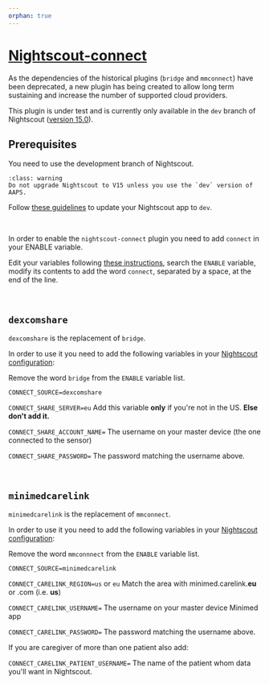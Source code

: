 ```yaml
---
orphan: true
---
```


# [Nightscout-connect](https://github.com/nightscout/nightscout-connect)

As the dependencies of the historical plugins (`bridge` and `mmconnect`) have been deprecated, a new plugin has being created to allow long term sustaining and increase the number of supported cloud providers.

This plugin is under test and is currently only available in the `dev` branch of Nightscout ([version 15.0](https://github.com/nightscout/cgm-remote-monitor/tree/dev)).

## Prerequisites

You need to use the development branch of Nightscout.

```{admonition} AAPS users
:class: warning
Do not upgrade Nightscout to V15 unless you use the `dev` version of AAPS.
```

Follow [these guidelines](/update/dev_branch) to update your Nightscout app to  `dev`.

</br>

In order to enable the `nightscout-connect` plugin you need to add `connect` in your ENABLE variable.

Edit your variables following [these instructions](/nightscout/setup_variables.md#nightscout-configuration), search the `ENABLE` variable, modify its contents to add the word `connect`, separated by a space, at the end of the line.

</br>

## `dexcomshare`

`dexcomshare` is the replacement of `bridge`.

In order to use it you need to add the following variables in your [Nightscout configuration](/nightscout/setup_variables.md#nightscout-configuration):

Remove the word `bridge` from the `ENABLE` variable list.

`CONNECT_SOURCE=dexcomshare`

`CONNECT_SHARE_SERVER=eu`				Add this variable **only** if you're not in the US. **Else don't add it.**

`CONNECT_SHARE_ACCOUNT_NAME=`		The username on your master device (the one connected to the sensor)

`CONNECT_SHARE_PASSWORD=`				The password matching the username above.

</br>

## `minimedcarelink`

`minimedcarelink` is the replacement of `mmconnect`.

In order to use it you need to add the following variables in your [Nightscout configuration](/nightscout/setup_variables.md#nightscout-configuration):

Remove the word `mmconnnect` from the `ENABLE` variable list.

`CONNECT_SOURCE=minimedcarelink`

`CONNECT_CARELINK_REGION=us` or `eu`	Match the area with minimed.carelink.**eu** or .com (i.e. **us**)

`CONNECT_CARELINK_USERNAME=`				The username on your master device Minimed app

`CONNECT_CARELINK_PASSWORD=`				The password matching the username above.

If you are caregiver of more than one patient also add:

`CONNECT_CARELINK_PATIENT_USERNAME=`	The name of the patient whom data you'll want in Nightscout.

</br>

